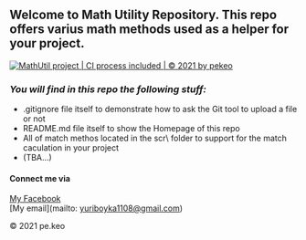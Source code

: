 ## Welcome to Math Utility  Repository. This repo offers varius math methods  used as a helper  for your project.
[![MathUtil project | CI process included | © 2021 by pekeo](https://github.com/rengar1z/math-util/actions/workflows/mathutil-ci-actions.yml/badge.svg)](https://github.com/rengar1z/math-util/actions/workflows/mathutil-ci-actions.yml)
###  *_You will  find in this repo the following stuff:_*
* .gitignore file itself to  demonstrate how to ask the Git tool to upload a file  or not
* README.md file itself to  show the Homepage of this repo
* All of match methos located in the scr\ folder to support for the match caculation in your project
* (TBA...)

#### Connect me via
[My Facebook](https://www.facebook.com/profile.php?id=100074361426149)  
	[My email](mailto: yuriboyka1108@gmail.com)

© 2021 pe.keo 

